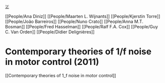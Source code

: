 [🇿](zotero://select/library/items/H7BZIDJF)

[[People/Ana Diniz]] [[People/Maarten L. Wijnants]] [[People/Kjerstin Torre]] [[People/João Barreiros]] [[People/Nuno Crato]] [[People/Anna M.T. Bosman]] [[People/Fred Hasselman]] [[People/Ralf F.A. Cox]] [[People/Guy C. Van Orden]] [[People/Didier Delignières]] 
# Contemporary theories of 1/f noise in motor control (2011)

[[Contemporary theories of 1_f noise in motor control]]